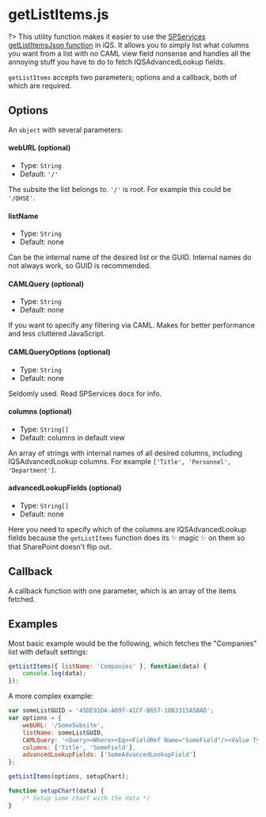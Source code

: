 # **getListItems.js**

?> This utility function makes it easier to use the [SPServices getListItemsJson function](http://sympmarc.github.io/SPServices/utilities/SPGetListItemsJson.html) in iQS. It allows you to simply list what columns you want from a list with no CAML view field nonsense and handles all the annoying stuff you have to do to fetch IQSAdvancedLookup fields.

`getListItems` accepts two parameters; options and a callback, both of which are required.

## Options

An `object` with several parameters:

#### webURL (optional)
- Type: `String`
- Default: `'/'`

The subsite the list belongs to. `'/'` is root. For example this could be `'/QHSE'`.

#### listName
- Type: `String`
- Default: none

Can be the internal name of the desired list or the GUID. Internal names do not always work, so GUID is recommended.

#### CAMLQuery (optional)
- Type: `String`
- Default: none

If you want to specify any filtering via CAML. Makes for better performance and less cluttered JavaScript.

#### CAMLQueryOptions (optional)
- Type: `String`
- Default: none

Seldomly used. Read SPServices docs for info.

#### columns (optional)
- Type: `String[]`
- Default: columns in default view

An array of strings with internal names of all desired columns, including IQSAdvancedLookup columns. For example `['Title', 'Personnel', 'Department']`.

#### advancedLookupFields (optional)
- Type: `String[]`
- Default: none

Here you need to specify which of the columns are IQSAdvancedLookup fields because the `getListItems` function does its ✨ magic ✨ on them so that SharePoint doesn't flip out.

## Callback

A callback function with one parameter, which is an array of the items fetched.

## Examples

Most basic example would be the following, which fetches the "Companies" list with default settings:

```js
getListItems({ listName: 'Companies' }, function(data) {
    console.log(data);
});
```

A more complex example:

```js
var someListGUID = '45DE91DA-A897-41CF-B657-18B3315A5BAD';
var options = {
    webURL: '/SomeSubsite',
    listName: someListGUID,
    CAMLQuery: '<Query><Where><Eq><FieldRef Name="SomeField"/><Value Type="Choice">SomeChoice</Value></Eq></Where></Query>',
    columns: ['Title', 'SomeField'],
    advancedLookupFields: ['SomeAdvancedLookupField']
};

getListItems(options, setupChart);

function setupChart(data) {
    /* Setup some chart with the data */
}

```